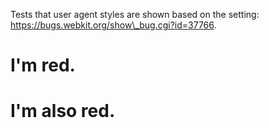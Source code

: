 Tests that user agent styles are shown based on the setting: https://bugs.webkit.org/show\_bug.cgi?id=37766.

I'm red.
========

I'm also red.
=============
